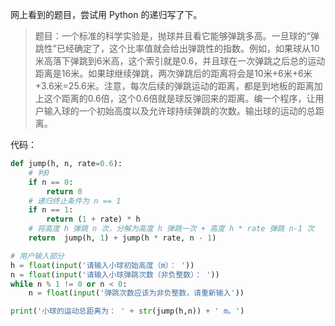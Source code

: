 网上看到的题目，尝试用 Python 的递归写了下。

>题目：一个标准的科学实验是，抛球并且看它能够弹跳多高。一旦球的“弹跳性”已经确定了，这个比率值就会给出弹跳性的指数。例如，如果球从10米高落下弹跳到6米高，这个索引就是0.6，并且球在一次弹跳之后总的运动距离是16米。如果球继续弹跳，两次弹跳后的距离将会是10米+6米+6米+3.6米=25.6米。注意，每次后续的弹跳运动的距离，都是到地板的距离加上这个距离的0.6倍，这个0.6倍就是球反弹回来的距离。编一个程序，让用户输入球的一个初始高度以及允许球持续弹跳的次数。输出球的运动的总距离。

代码：
```py
def jump(h, n, rate=0.6):
    # 判0
    if n == 0: 
        return 0
    # 递归终止条件为 n == 1
    if n == 1: 
        return (1 + rate) * h
    # 将高度 h 弹跳 n 次，分解为高度 h 弹跳一次 + 高度 h * rate 弹跳 n-1 次
    return  jump(h, 1) + jump(h * rate, n - 1)

# 用户输入部分
h = float(input('请输入小球初始高度（m）： '))
n = float(input('请输入小球弹跳次数（非负整数）： '))
while n % 1 != 0 or n < 0:
    n = float(input('弹跳次数应该为非负整数，请重新输入'))

print('小球的运动总距离为： ' + str(jump(h,n)) + ' m。')
```
